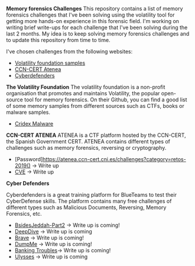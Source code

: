 
**Memory forensics Challenges** 
This repository contains a list of memory forensics challenges that I've been solving using the volatility tool for getting more hands-on experience in this forensic field.  I'm working on writing brief write-ups for each challenge that I've been solving during the last 2 months. My idea is to keep solving memory forensics challenges and to update this repository from time to time.

I've chosen challenges from the following websites:
* [Volatility foundation samples](https://github.com/volatilityfoundation/volatility/wiki/Memory-Samples)
* [CCN-CERT Atenea](https://atenea.ccn-cert.cni.es/)
* [Cyberdefenders](https://cyberdefenders.org/)

   
**The Volatility Foundation**
The volatility foundation is a non-profit organisation that promotes and maintains Volatility, the popular open-source tool for memory forensics. On their Github, you can find a good list of some memory samples from different sources such as CTFs, books or malware samples.

* [Cridex Malware](https://github.com/volatilityfoundation/volatility/wiki/Memory-Samples)

**CCN-CERT ATENEA** 
ATENEA is a CTF platform hosted by the CCN-CERT, the Spanish Government CERT. ATENEA contains different types of challenges such as memory forensics, reversing or cryptography.

* [Password]https://atenea.ccn-cert.cni.es/challenges?category=retos-2019() -> Write up
* [CVE](https://atenea.ccn-cert.cni.es/challenges?category=retos-2018#collapse22) -> Write up

**Cyber Defenders**

Cyberdefenders is a great training platform for BlueTeams to test their CyberDefense skills. The platform contains many free challenges of different types such as Malicious Documents, Reversing, Memory Forensics, etc.


* [BsidesJeddah-Part2](https://cyberdefenders.org/blueteam-ctf-challenges/82) -> Write up is coming!
* [DeepDive](https://cyberdefenders.org/blueteam-ctf-challenges/78) -> Write up is coming
* [Brave](https://cyberdefenders.org/blueteam-ctf-challenges/67) -> Write up is coming!
* [DumpMe](https://cyberdefenders.org/blueteam-ctf-challenges/65) -> Write up is coming!
* [Banking Troubles](https://cyberdefenders.org/blueteam-ctf-challenges/43)-> Write up is coming!
* [Ulysses](https://cyberdefenders.org/blueteam-ctf-challenges/41) -> Write up is coming